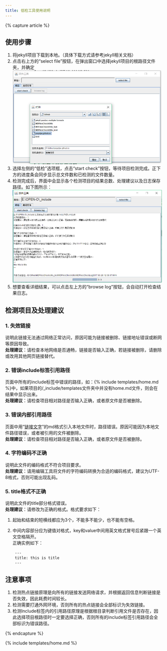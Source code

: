 ```yaml
---
title: 低检工具使用说明
---
```


{% capture article %}

## 使用步骤

1. 将jekyll项目下载到本地。（具体下载方式请参考jekyll相关文档）  
2. 点击右上方的“select file”按钮，在弹出窗口中选择jekyll项目的根路径文件夹，并确定  
![](/images/docs/guides/releasetool/2.1.1_1.png "低检工具_使用")  
3. 选择左侧的“低检”选项框，点击“start check”按钮，等待项目检测完成。正下方的进度条会同步显示总文件数和已检测的文件数量。  
4. 检测完成后，界面中会显示各个检测项目的结果总数、处理建议以及日志保存路径。如下图所示：  
![](/images/docs/guides/releasetool/2.1.1_2.png "低检工具_使用")  
5. 想要查看详细结果，可以点击左上方的“browse log”按钮，会自动打开检查结果日志。  

## 检测项目及处理建议

### 1. 失效链接

说明此链接无法通过网络正常访问，原因可能为链接被删除、链接地址错误或断网等原因导致。  
**处理建议**：请检查本地网络是否通畅，链接是否输入正确，若链接被删除，请删除或改用其他网页链接替代。

### 2. 错误include标签引用路径

页面中所有的include标签中错误的路径，如：{% include templates/home.md %}中，如果项目的/_include/templates文件夹中并没有home.md文件，则会在结果中显示出来。  
**处理建议**：请检查项目相对路径是否输入正确，或者原文件是否被删除。

### 3. 错误内部引用路径

页面中用“[链接文字](文件路径)”的md格式引入本地文件时，路径错误。原因可能因为本地文件路径错误，或者被引用的文件被删除。  
**处理建议**：请检查项目相对路径是否输入正确，或者原文件是否被删除。

### 4. 字符编码不正确

说明此文件的编码格式不符合项目要求。  
**处理建议**：请用编辑工具将文件的字符编码转换为合适的编码格式，建议为UTF-8格式，否则可能出现乱码。

### 5. title格式不正确

说明此文件的title部分格式错误。  
**处理建议**：请修改为正确的格式。格式要求如下：
1. 起始和结束的短横线都应为3个，不能多不能少，也不能有空格。  
2. 中间内容部分应为键值对格式，key和value中间用英文格式冒号后紧跟一个英文空格隔开。  
正确实例如下：  

		---
		title: this is title
		---

## 注意事项

1. 检测热点链接原理是向所有的链接发送网络请求，并根据返回信息判断链接是否失效，因此耗费时间较长。  
2. 检测需要打通外网环境，否则所有的热点链接会全部标识为失效链接。  
3. 检测Include标签内的引用路径原理是根据根目录判断引用文件是否存在，因此选择项目根路径时一定要选择正确，否则所有的include标签引用路径会全部标识为错误路径。


{% endcapture %}

{% include templates/home.md %}
